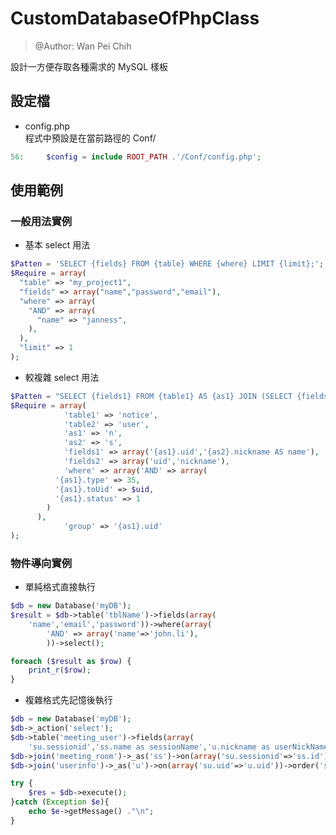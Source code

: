 # CustomDatabaseOfPhpClass  
> @Author: Wan Pei Chih  

設計一方便存取各種需求的 MySQL 樣板

## 設定檔  
- config.php  
程式中預設是在當前路徑的 Conf/  
```php  
56:		$config = include ROOT_PATH .'/Conf/config.php';  
```

## 使用範例  

### 一般用法實例  

- 基本 select 用法  
```php  
$Patten = 'SELECT {fields} FROM {table} WHERE {where} LIMIT {limit};';
$Require = array(
  "table" => "my_project1",
  "fields" => array("name","password","email"),
  "where" => array(
    "AND" => array(
      "name" => "janness",
    ),
  ),
  "limit" => 1
);
```
- 較複雜 select 用法  
```php  
$Patten = "SELECT {fields1} FROM {table1} AS {as1} JOIN (SELECT {fields2} FROM {table2}) AS {as2} ON {as1}.uid={as2}.uid WHERE {where} GROUP {group};";
$Require = array(
			'table1' => 'notice',
			'table2' => 'user',
			'as1' => 'n',
			'as2' => 's',
			'fields1' => array('{as1}.uid','{as2}.nickname AS name'),
			'fields2' => array('uid','nickname'),
			'where' => array('AND' => array(
          '{as1}.type' => 35,
          '{as1}.toUid' => $uid,
          '{as1}.status' => 1
        )
      ),
			'group' => '{as1}.uid'
);
```

### 物件導向實例  

- 單純格式直接執行  

```php
$db = new Database('myDB');
$result = $db->table('tblName')->fields(array(
	'name','email','password'))->where(array(
		'AND' => array('name'=>'john.li'),
		))->select();

foreach ($result as $row) {
    print_r($row);
}
```



- 複雜格式先記憶後執行  

```php
$db = new Database('myDB');
$db->_action('select');
$db->table('meeting_user')->fields(array(
    'su.sessionid','ss.name as sessionName','u.nickname as userNickName','u.phone','u.email'))->_as('su')->_memory();
$db->join('meeting_room')->_as('ss')->on(array('su.sessionid'=>'ss.id'))->_memory();
$db->join('userinfo')->_as('u')->on(array('su.uid'=>'u.uid'))->order('su.sessionid')->_memory();

try {
	$res = $db->execute();
}catch (Exception $e){
	echo $e->getMessage() ."\n";
}

```

